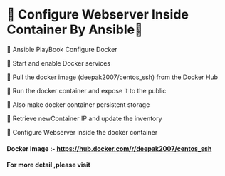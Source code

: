 
# 🔰 Configure Webserver Inside Container By Ansible🔰

🔹 Ansible PlayBook Configure Docker

🔹 Start and enable Docker services

🔹 Pull the docker image (deepak2007/centos_ssh) from the Docker Hub

🔹 Run the docker container and expose it to the public

🔹 Also make docker container persistent storage

🔹 Retrieve newContainer IP and update the inventory

🔹 Configure Webserver inside the docker container

#### Docker Image  :- https://hub.docker.com/r/deepak2007/centos_ssh

#### For more detail ,please visit 

